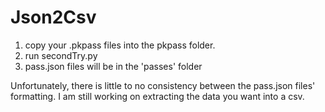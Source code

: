 # Json2Csv

1. copy your .pkpass files into the pkpass folder.
2. run secondTry.py
3. pass.json files will be in the 'passes' folder

Unfortunately, there is little to no consistency between the pass.json files' formatting. I am still working on extracting the data you want into a csv.

